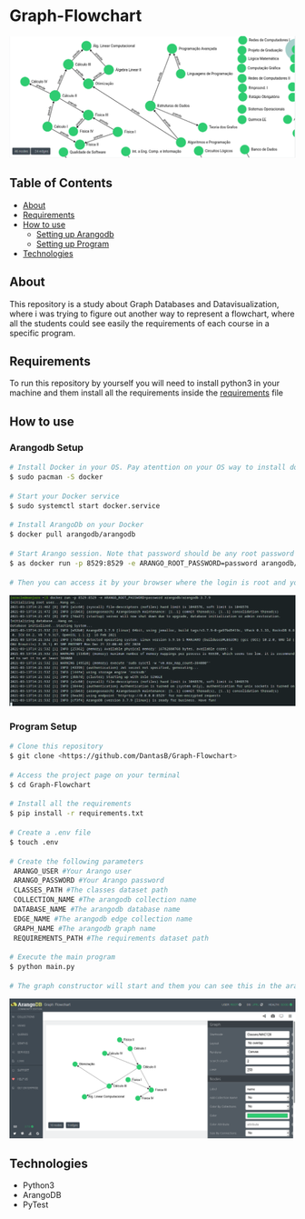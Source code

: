 # Graph-Flowchart

![demonstration](img_src/ecigraphexample.png)

## Table of Contents

<!--ts-->
   * [About](#about)
   * [Requirements](#requirements)
   * [How to use](#how-to-use)
      * [Setting up Arangodb](#arangodb-setup)    
      * [Setting up Program](#program-setup)
   * [Technologies](#technologies)
<!--te-->

## About

This repository is a study about Graph Databases and Datavisualization, where i was trying to figure out another way to represent a flowchart, where all the students could see easily the requirements of each course in a specific program.

## Requirements

To run this repository by yourself you will need to install python3 in your machine and them install all the requirements inside the [requirements](requirements.txt) file

## How to use

### Arangodb Setup

```bash
# Install Docker in your OS. Pay atenttion on your OS way to install docker
$ sudo pacman -S docker

# Start your Docker service
$ sudo systemctl start docker.service

# Install ArangoDb on your Docker
$ docker pull arangodb/arangodb

# Start Arango session. Note that password should be any root password
$ as docker run -p 8529:8529 -e ARANGO_ROOT_PASSWORD=password arangodb/arangodb:3.7.9

# Then you can access it by your browser where the login is root and your password is the ARANGO_ROOT_PASSWORD variable
```
![demonstration](img_src/arangosetup.png)

### Program Setup

```bash
# Clone this repository
$ git clone <https://github.com/DantasB/Graph-Flowchart>

# Access the project page on your terminal
$ cd Graph-Flowchart

# Install all the requirements
$ pip install -r requirements.txt

# Create a .env file
$ touch .env  

# Create the following parameters
 ARANGO_USER #Your Arango user
 ARANGO_PASSWORD #Your Arango password
 CLASSES_PATH #The classes dataset path
 COLLECTION_NAME #The arangodb collection name
 DATABASE_NAME #The arangodb database name
 EDGE_NAME #The arangodb edge collection name
 GRAPH_NAME #The arangodb graph name
 REQUIREMENTS_PATH #The requirements dataset path

# Execute the main program
$ python main.py

# The graph constructor will start and them you can see this in the arangodb page
```
![demonstration](img_src/flowchart.png)


## Technologies

* Python3
* ArangoDB
* PyTest
